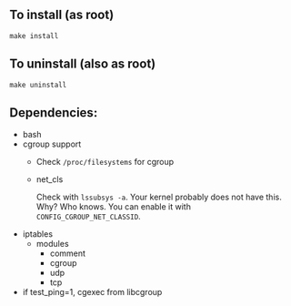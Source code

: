 ## To install (as root)
    make install

## To uninstall (also as root)
    make uninstall

## Dependencies:
- bash
- cgroup support
    - Check `/proc/filesystems` for cgroup
    - net_cls

      Check with `lssubsys -a`. Your kernel probably does not have this. Why? Who knows. You can enable it with `CONFIG_CGROUP_NET_CLASSID`.
- iptables
     - modules
        - comment
        - cgroup
        - udp
        - tcp
- if test_ping=1, cgexec from libcgroup

